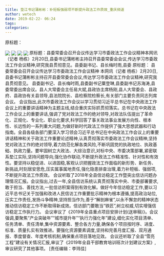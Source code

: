 ```yaml
---
title: 垫江书记蒲彬彬：补短板强弱项不断提升政法工作质效_重庆频道
author: wetech
date: 2019-02-22- 06:24
tags: 
categories: 
---
```

原标题：
<!-- more -->
                
<img align="center" border="0" src="http://p1.ifengimg.com/fck/2019_08/c8a3da1ee978f58_w800_h450.jpg" />
                
<img align="center" border="0" src="http://p0.ifengimg.com/fck/2019_08/e2c504fbd3d0ac9_w800_h450.jpg" />
            
<img align="center" border="0" src="http://p3.ifengimg.com/fck/2019_08/a5e2e1fc4d9fd52_w800_h450.jpg" />
<img align="center" border="0" src="http://p2.ifengimg.com/a/2016/0810/204c433878d5cf9size1_w16_h16.png" />
原标题：县委常委会召开会议传达学习市委政法工作会议精神本网讯（记者 杨栋）2月20日,县委书记蒲彬彬主持召开县委常委会会议,传达学习市委政法工作会议精神,研究我县贯彻意见。县委副书记、县长梅时雨,县委
原标题：
县委常委会召开会议传达学习市委政法工作会议精神
本网讯（记者 杨栋）2月20日,县委书记蒲彬彬主持召开县委常委会会议,传达学习市委政法工作会议精神,研究我县贯彻意见。
县委副书记、县长梅时雨,县委副书记粟登琳,县委副书记苏海涛,县委常委出席会议。县人大常委会主任易大斌,县政协主席杨刚,县人大常委会、县政府、县政协有关县领导,县法院院长、县检察院检察长,有关部门主要负责同志列席会议。
会议指出,此次市委政法工作会议以学习贯彻习近平总书记在中央政法工作会议上的重要讲话精神为主题主线,结合重庆实际抓贯彻落实。总书记在中央政法工作会议上的重要讲话,强调了党对政法工作的绝对领导,对政法队伍提出了革命化、正规化、专业化、职业化要求,科学回答了事关政法事业发展方向性、根本性、长远性的一系列重大问题,为做好新时代政法工作提供了强大思想武器和行动指南。全县各级各部门要深入学习领会习近平总书记在中央政法工作会议上的重要讲话精神和关于政法工作重要论述精神,认真贯彻落实市委政法工作会议精神,坚持党对政法工作的绝对领导,着力防范化解各类风险,不断巩固党的执政地位、执政基础、执政力量。要牢固树立大政法、大综治意识,对标中央、市委决策部署,紧密联系垫江实际,坚持问题导向,强化协作联动,不断提升政法工作精准性、针对性和有效性。要坚持以稳促进、以进固稳,客观认识把握政法工作面临的新形势、新任务、新挑战,时刻居安思危,压实属事属地责任,强化隐患排查治理,着力补短板、强弱项,不断提升政法工作质效。
会议听取了2018年全县信访稳定工作暨突出信访问题办理情况汇报。会议指出,过去一年,全县信访系统认真贯彻落实中央、市委部署要求,敢于担当、善找方法,一批信访积案得到有效化解。做好今年信访稳定工作,要以习近平总书记关于加强和改进人民信访工作重要批示精神为根本遵循,提高政治站位,压实工作责任,发扬斗争精神,坚持担当作为,善于“解剖麻雀”,以永不懈怠的精神状态推动信访稳定工作不断取得新成效。信访部门要敢当“铁匠”,树立权威,切实增强信访稳定工作执行力。
会议审议了《2019年全县重点项目安排计划(送审稿)》。会议强调,要聚焦“产业突破年”“城市提升年”“执行力强化年”建设,细化实化项目清单、任务清单、责任清单,集中资源要素、整合各方力量,确保各个项目按时序、进度、标准、质量扎实有效推进。要强化资源要素调度,坚持和完善月度汇报、双月通报、季度督查、年度考核机制,确保重点项目落地见效。
会议还听取了全县“雪亮工程”建设有关情况汇报,审议了《2019年全县干部教育培训班次计划建议方案》,审议研究了其他事项。
[责任编辑：李玮佳]
            
